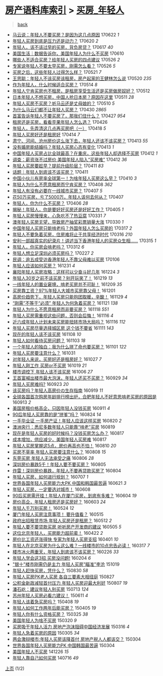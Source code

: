 [房产语料库索引](../../README.md)  > [买房_年轻人](买房_年轻人.md)
====
> [back](../README.md)

- [马云说：年轻人不要买房？是因为这几点原因](http://jkwz.applinzi.com/ittc/6981977742982513669.html#%E9%A9%AC%E4%BA%91%E8%AF%B4%EF%BC%9A%E5%B9%B4%E8%BD%BB%E4%BA%BA%E4%B8%8D%E8%A6%81%E4%B9%B0%E6%88%BF%EF%BC%9F%E6%98%AF%E5%9B%A0%E4%B8%BA%E8%BF%99%E5%87%A0%E7%82%B9%E5%8E%9F%E5%9B%A0) 170622 *1* 
- [年轻人买房到底是压力还是动力？](http://jkwz.applinzi.com/ittc/6980988433391420420.html#%E5%B9%B4%E8%BD%BB%E4%BA%BA%E4%B9%B0%E6%88%BF%E5%88%B0%E5%BA%95%E6%98%AF%E5%8E%8B%E5%8A%9B%E8%BF%98%E6%98%AF%E5%8A%A8%E5%8A%9B%EF%BC%9F) 170620 *2* 
- [年轻人，该不该过早的买房，背负房贷？](http://jkwz.applinzi.com/ittc/6977267667344819204.html#%E5%B9%B4%E8%BD%BB%E4%BA%BA%EF%BC%8C%E8%AF%A5%E4%B8%8D%E8%AF%A5%E8%BF%87%E6%97%A9%E7%9A%84%E4%B9%B0%E6%88%BF%EF%BC%8C%E8%83%8C%E8%B4%9F%E6%88%BF%E8%B4%B7%EF%BC%9F) 170617 *40* 
- [美国生活｜数据告诉你，美国年轻人为什么不买房](http://jkwz.applinzi.com/ittc/6977563378758190085.html#%E7%BE%8E%E5%9B%BD%E7%94%9F%E6%B4%BB%EF%BD%9C%E6%95%B0%E6%8D%AE%E5%91%8A%E8%AF%89%E4%BD%A0%EF%BC%8C%E7%BE%8E%E5%9B%BD%E5%B9%B4%E8%BD%BB%E4%BA%BA%E4%B8%BA%E4%BB%80%E4%B9%88%E4%B8%8D%E4%B9%B0%E6%88%BF) 170610  
- [哪些人不适合买房？给年轻人买房的四点建议](http://jkwz.applinzi.com/ittc/6972028511979045893.html#%E5%93%AA%E4%BA%9B%E4%BA%BA%E4%B8%8D%E9%80%82%E5%90%88%E4%B9%B0%E6%88%BF%EF%BC%9F%E7%BB%99%E5%B9%B4%E8%BD%BB%E4%BA%BA%E4%B9%B0%E6%88%BF%E7%9A%84%E5%9B%9B%E7%82%B9%E5%BB%BA%E8%AE%AE) 170526 *2* 
- [专家说年轻人不要太早买房，刚需怎么看？](http://jkwz.applinzi.com/ittc/6972018600926774276.html#%E4%B8%93%E5%AE%B6%E8%AF%B4%E5%B9%B4%E8%BD%BB%E4%BA%BA%E4%B8%8D%E8%A6%81%E5%A4%AA%E6%97%A9%E4%B9%B0%E6%88%BF%EF%BC%8C%E5%88%9A%E9%9C%80%E6%80%8E%E4%B9%88%E7%9C%8B%EF%BC%9F) 170526 *5* 
- [买房之后，这些年轻人过得怎么样？](http://jkwz.applinzi.com/ittc/6969848680096990212.html#%E4%B9%B0%E6%88%BF%E4%B9%8B%E5%90%8E%EF%BC%8C%E8%BF%99%E4%BA%9B%E5%B9%B4%E8%BD%BB%E4%BA%BA%E8%BF%87%E5%BE%97%E6%80%8E%E4%B9%88%E6%A0%B7%EF%BC%9F) 170521 *7* 
- [王思聪：年轻人不该买房该租房，房产起家的王健林怎么说](http://jkwz.applinzi.com/ittc/6969374949046223877.html#%E7%8E%8B%E6%80%9D%E8%81%AA%EF%BC%9A%E5%B9%B4%E8%BD%BB%E4%BA%BA%E4%B8%8D%E8%AF%A5%E4%B9%B0%E6%88%BF%E8%AF%A5%E7%A7%9F%E6%88%BF%EF%BC%8C%E6%88%BF%E4%BA%A7%E8%B5%B7%E5%AE%B6%E7%9A%84%E7%8E%8B%E5%81%A5%E6%9E%97%E6%80%8E%E4%B9%88%E8%AF%B4) 170520 *235* 
- [作为年轻人，什么时候适合买房？](http://jkwz.applinzi.com/ittc/6967444283991786500.html#%E4%BD%9C%E4%B8%BA%E5%B9%B4%E8%BD%BB%E4%BA%BA%EF%BC%8C%E4%BB%80%E4%B9%88%E6%97%B6%E5%80%99%E9%80%82%E5%90%88%E4%B9%B0%E6%88%BF%EF%BC%9F) 170514 *8* 
- [年轻人宁肯买房也不租房，是租房享受生活还是买房做房奴好？](http://jkwz.applinzi.com/ittc/6966729277587325957.html#%E5%B9%B4%E8%BD%BB%E4%BA%BA%E5%AE%81%E8%82%AF%E4%B9%B0%E6%88%BF%E4%B9%9F%E4%B8%8D%E7%A7%9F%E6%88%BF%EF%BC%8C%E6%98%AF%E7%A7%9F%E6%88%BF%E4%BA%AB%E5%8F%97%E7%94%9F%E6%B4%BB%E8%BF%98%E6%98%AF%E4%B9%B0%E6%88%BF%E5%81%9A%E6%88%BF%E5%A5%B4%E5%A5%BD%EF%BC%9F) 170512  
- [日本年轻人不想买房，中国人抢日本房？原因在这里](http://jkwz.applinzi.com/ittc/6966361304846566404.html#%E6%97%A5%E6%9C%AC%E5%B9%B4%E8%BD%BB%E4%BA%BA%E4%B8%8D%E6%83%B3%E4%B9%B0%E6%88%BF%EF%BC%8C%E4%B8%AD%E5%9B%BD%E4%BA%BA%E6%8A%A2%E6%97%A5%E6%9C%AC%E6%88%BF%EF%BC%9F%E5%8E%9F%E5%9B%A0%E5%9C%A8%E8%BF%99%E9%87%8C) 170511 *28* 
- [年轻人买房不买房？听马云还是丈母娘的？](http://jkwz.applinzi.com/ittc/6965996340550042628.html#%E5%B9%B4%E8%BD%BB%E4%BA%BA%E4%B9%B0%E6%88%BF%E4%B8%8D%E4%B9%B0%E6%88%BF%EF%BC%9F%E5%90%AC%E9%A9%AC%E4%BA%91%E8%BF%98%E6%98%AF%E4%B8%88%E6%AF%8D%E5%A8%98%E7%9A%84%EF%BC%9F) 170510 *5* 
- [为什么马云们都不让年轻人买房？](http://jkwz.applinzi.com/ittc/6962283780176872453.html#%E4%B8%BA%E4%BB%80%E4%B9%88%E9%A9%AC%E4%BA%91%E4%BB%AC%E9%83%BD%E4%B8%8D%E8%AE%A9%E5%B9%B4%E8%BD%BB%E4%BA%BA%E4%B9%B0%E6%88%BF%EF%BC%9F) 170430 *2865* 
- [首富告诉年轻人不要买房了，那我们住什么？](http://jkwz.applinzi.com/ittc/6961170364464890885.html#%E9%A6%96%E5%AF%8C%E5%91%8A%E8%AF%89%E5%B9%B4%E8%BD%BB%E4%BA%BA%E4%B8%8D%E8%A6%81%E4%B9%B0%E6%88%BF%E4%BA%86%EF%BC%8C%E9%82%A3%E6%88%91%E4%BB%AC%E4%BD%8F%E4%BB%80%E4%B9%88%EF%BC%9F) 170427 *954* 
- [租房还是买房，看看歪果年轻人怎么选？](http://jkwz.applinzi.com/ittc/6960899903889867781.html#%E7%A7%9F%E6%88%BF%E8%BF%98%E6%98%AF%E4%B9%B0%E6%88%BF%EF%BC%8C%E7%9C%8B%E7%9C%8B%E6%AD%AA%E6%9E%9C%E5%B9%B4%E8%BD%BB%E4%BA%BA%E6%80%8E%E4%B9%88%E9%80%89%EF%BC%9F) 170426  
- [年轻人，先弄清这几点再买房吧（一）](http://jkwz.applinzi.com/ittc/6957792010923672581.html#%E5%B9%B4%E8%BD%BB%E4%BA%BA%EF%BC%8C%E5%85%88%E5%BC%84%E6%B8%85%E8%BF%99%E5%87%A0%E7%82%B9%E5%86%8D%E4%B9%B0%E6%88%BF%E5%90%A7%EF%BC%88%E4%B8%80%EF%BC%89) 170418 *5* 
- [年轻人买房好还是租房好](http://jkwz.applinzi.com/ittc/6956480737065829381.html#%E5%B9%B4%E8%BD%BB%E4%BA%BA%E4%B9%B0%E6%88%BF%E5%A5%BD%E8%BF%98%E6%98%AF%E7%A7%9F%E6%88%BF%E5%A5%BD) 170414 *7* 
- [肃宁、河间、沧州房价这么涨下去，年轻人还该不该买房？](http://jkwz.applinzi.com/ittc/6956008527536587781.html#%E8%82%83%E5%AE%81%E3%80%81%E6%B2%B3%E9%97%B4%E3%80%81%E6%B2%A7%E5%B7%9E%E6%88%BF%E4%BB%B7%E8%BF%99%E4%B9%88%E6%B6%A8%E4%B8%8B%E5%8E%BB%EF%BC%8C%E5%B9%B4%E8%BD%BB%E4%BA%BA%E8%BF%98%E8%AF%A5%E4%B8%8D%E8%AF%A5%E4%B9%B0%E6%88%BF%EF%BC%9F) 170413 *55* 
- [没有婚房能结婚吗？年轻人买房心态有变化](http://jkwz.applinzi.com/ittc/6955935518863918085.html#%E6%B2%A1%E6%9C%89%E5%A9%9A%E6%88%BF%E8%83%BD%E7%BB%93%E5%A9%9A%E5%90%97%EF%BC%9F%E5%B9%B4%E8%BD%BB%E4%BA%BA%E4%B9%B0%E6%88%BF%E5%BF%83%E6%80%81%E6%9C%89%E5%8F%98%E5%8C%96) 170413 *1* 
- [中国年轻人买房占比全球最高？在重庆，这些年轻人却选择不买房](http://jkwz.applinzi.com/ittc/6955656901550408708.html#%E4%B8%AD%E5%9B%BD%E5%B9%B4%E8%BD%BB%E4%BA%BA%E4%B9%B0%E6%88%BF%E5%8D%A0%E6%AF%94%E5%85%A8%E7%90%83%E6%9C%80%E9%AB%98%EF%BC%9F%E5%9C%A8%E9%87%8D%E5%BA%86%EF%BC%8C%E8%BF%99%E4%BA%9B%E5%B9%B4%E8%BD%BB%E4%BA%BA%E5%8D%B4%E9%80%89%E6%8B%A9%E4%B8%8D%E4%B9%B0%E6%88%BF) 170412 *1* 
- [调查：薪资涨不过房价 美国年轻人陷入“买房难”](http://jkwz.applinzi.com/ittc/6955577383888356356.html#%E8%B0%83%E6%9F%A5%EF%BC%9A%E8%96%AA%E8%B5%84%E6%B6%A8%E4%B8%8D%E8%BF%87%E6%88%BF%E4%BB%B7+%E7%BE%8E%E5%9B%BD%E5%B9%B4%E8%BD%BB%E4%BA%BA%E9%99%B7%E5%85%A5%E2%80%9C%E4%B9%B0%E6%88%BF%E9%9A%BE%E2%80%9D) 170412 *36* 
- [年轻人买房要趁早？提前升级阶层？](http://jkwz.applinzi.com/ittc/6955375306272670725.html#%E5%B9%B4%E8%BD%BB%E4%BA%BA%E4%B9%B0%E6%88%BF%E8%A6%81%E8%B6%81%E6%97%A9%EF%BC%9F%E6%8F%90%E5%89%8D%E5%8D%87%E7%BA%A7%E9%98%B6%E5%B1%82%EF%BC%9F) 170411 *83* 
- [话题｜年轻人到底该不该买房？](http://jkwz.applinzi.com/ittc/6955237039049016325.html#%E8%AF%9D%E9%A2%98%EF%BD%9C%E5%B9%B4%E8%BD%BB%E4%BA%BA%E5%88%B0%E5%BA%95%E8%AF%A5%E4%B8%8D%E8%AF%A5%E4%B9%B0%E6%88%BF%EF%BC%9F) 170411  
- [中国小伙儿有房率全球第一！为啥年轻人买房这么早？](http://jkwz.applinzi.com/ittc/6954919591800210437.html#%E4%B8%AD%E5%9B%BD%E5%B0%8F%E4%BC%99%E5%84%BF%E6%9C%89%E6%88%BF%E7%8E%87%E5%85%A8%E7%90%83%E7%AC%AC%E4%B8%80%EF%BC%81%E4%B8%BA%E5%95%A5%E5%B9%B4%E8%BD%BB%E4%BA%BA%E4%B9%B0%E6%88%BF%E8%BF%99%E4%B9%88%E6%97%A9%EF%BC%9F) 170410 *3* 
- [年轻人为什么不愿意租房而宁肯买房？](http://jkwz.applinzi.com/ittc/6954164320006046724.html#%E5%B9%B4%E8%BD%BB%E4%BA%BA%E4%B8%BA%E4%BB%80%E4%B9%88%E4%B8%8D%E6%84%BF%E6%84%8F%E7%A7%9F%E6%88%BF%E8%80%8C%E5%AE%81%E8%82%AF%E4%B9%B0%E6%88%BF%EF%BC%9F) 170408 *362* 
- [年轻人有没有必要在一线城市买房？](http://jkwz.applinzi.com/ittc/6953851381436908549.html#%E5%B9%B4%E8%BD%BB%E4%BA%BA%E6%9C%89%E6%B2%A1%E6%9C%89%E5%BF%85%E8%A6%81%E5%9C%A8%E4%B8%80%E7%BA%BF%E5%9F%8E%E5%B8%82%E4%B9%B0%E6%88%BF%EF%BC%9F) 170407 *5* 
- [花50万买房，亏了5000万，年轻人该何去何从？](http://jkwz.applinzi.com/ittc/6953756175890908165.html#%E8%8A%B150%E4%B8%87%E4%B9%B0%E6%88%BF%EF%BC%8C%E4%BA%8F%E4%BA%865000%E4%B8%87%EF%BC%8C%E5%B9%B4%E8%BD%BB%E4%BA%BA%E8%AF%A5%E4%BD%95%E5%8E%BB%E4%BD%95%E4%BB%8E%EF%BC%9F) 170407  
- [年轻人，你为什么不买房？](http://jkwz.applinzi.com/ittc/6953375075666494468.html#%E5%B9%B4%E8%BD%BB%E4%BA%BA%EF%BC%8C%E4%BD%A0%E4%B8%BA%E4%BB%80%E4%B9%88%E4%B8%8D%E4%B9%B0%E6%88%BF%EF%BC%9F) 170406 *28* 
- [揭秘！年轻人，你是要好好买房还是好好工作？](http://jkwz.applinzi.com/ittc/6953090471835468805.html#%E6%8F%AD%E7%A7%98%EF%BC%81%E5%B9%B4%E8%BD%BB%E4%BA%BA%EF%BC%8C%E4%BD%A0%E6%98%AF%E8%A6%81%E5%A5%BD%E5%A5%BD%E4%B9%B0%E6%88%BF%E8%BF%98%E6%98%AF%E5%A5%BD%E5%A5%BD%E5%B7%A5%E4%BD%9C%EF%BC%9F) 170405 *1* 
- [年轻人买房慢慢来，心急吃不了热豆腐](http://jkwz.applinzi.com/ittc/6951305303579706373.html#%E5%B9%B4%E8%BD%BB%E4%BA%BA%E4%B9%B0%E6%88%BF%E6%85%A2%E6%85%A2%E6%9D%A5%EF%BC%8C%E5%BF%83%E6%80%A5%E5%90%83%E4%B8%8D%E4%BA%86%E7%83%AD%E8%B1%86%E8%85%90) 170331 *7* 
- [澳年轻人买房无望，导致房产抽奖彩票销量大涨](http://jkwz.applinzi.com/ittc/6950885055240078340.html#%E6%BE%B3%E5%B9%B4%E8%BD%BB%E4%BA%BA%E4%B9%B0%E6%88%BF%E6%97%A0%E6%9C%9B%EF%BC%8C%E5%AF%BC%E8%87%B4%E6%88%BF%E4%BA%A7%E6%8A%BD%E5%A5%96%E5%BD%A9%E7%A5%A8%E9%94%80%E9%87%8F%E5%A4%A7%E6%B6%A8) 170330 *1* 
- [中国年轻人买房只能啃老吗？外国年轻人怎么买房的](http://jkwz.applinzi.com/ittc/6945996650752508933.html#%E4%B8%AD%E5%9B%BD%E5%B9%B4%E8%BD%BB%E4%BA%BA%E4%B9%B0%E6%88%BF%E5%8F%AA%E8%83%BD%E5%95%83%E8%80%81%E5%90%97%EF%BC%9F%E5%A4%96%E5%9B%BD%E5%B9%B4%E8%BD%BB%E4%BA%BA%E6%80%8E%E4%B9%88%E4%B9%B0%E6%88%BF%E7%9A%84) 170317 *2* 
- [年轻人不要急着买房，住房难将止于共享经济时代](http://jkwz.applinzi.com/ittc/6945582377375106052.html#%E5%B9%B4%E8%BD%BB%E4%BA%BA%E4%B8%8D%E8%A6%81%E6%80%A5%E7%9D%80%E4%B9%B0%E6%88%BF%EF%BC%8C%E4%BD%8F%E6%88%BF%E9%9A%BE%E5%B0%86%E6%AD%A2%E4%BA%8E%E5%85%B1%E4%BA%AB%E7%BB%8F%E6%B5%8E%E6%97%B6%E4%BB%A3) 170316 *210* 
- [安利一部超真实的纪录片！讲述当下香港年轻人的买房众生相……](http://jkwz.applinzi.com/ittc/6945294995564266501.html#%E5%AE%89%E5%88%A9%E4%B8%80%E9%83%A8%E8%B6%85%E7%9C%9F%E5%AE%9E%E7%9A%84%E7%BA%AA%E5%BD%95%E7%89%87%EF%BC%81%E8%AE%B2%E8%BF%B0%E5%BD%93%E4%B8%8B%E9%A6%99%E6%B8%AF%E5%B9%B4%E8%BD%BB%E4%BA%BA%E7%9A%84%E4%B9%B0%E6%88%BF%E4%BC%97%E7%94%9F%E7%9B%B8%E2%80%A6%E2%80%A6) 170315 *1* 
- [年轻人，你买房会啃老吗？](http://jkwz.applinzi.com/ittc/6944071224828363781.html#%E5%B9%B4%E8%BD%BB%E4%BA%BA%EF%BC%8C%E4%BD%A0%E4%B9%B0%E6%88%BF%E4%BC%9A%E5%95%83%E8%80%81%E5%90%97%EF%BC%9F) 170312 *6* 
- [年轻人想立足深圳必须买房吗？](http://jkwz.applinzi.com/ittc/6939269938547278852.html#%E5%B9%B4%E8%BD%BB%E4%BA%BA%E6%83%B3%E7%AB%8B%E8%B6%B3%E6%B7%B1%E5%9C%B3%E5%BF%85%E9%A1%BB%E4%B9%B0%E6%88%BF%E5%90%97%EF%BC%9F) 170227 *2* 
- [民调：逾五成受访香港年轻人不靠父母难以买房](http://jkwz.applinzi.com/ittc/6920065004228576261.html#%E6%B0%91%E8%B0%83%EF%BC%9A%E9%80%BE%E4%BA%94%E6%88%90%E5%8F%97%E8%AE%BF%E9%A6%99%E6%B8%AF%E5%B9%B4%E8%BD%BB%E4%BA%BA%E4%B8%8D%E9%9D%A0%E7%88%B6%E6%AF%8D%E9%9A%BE%E4%BB%A5%E4%B9%B0%E6%88%BF) 170106  
- [年轻人应该如何买房？](http://jkwz.applinzi.com/ittc/6917804068830708740.html#%E5%B9%B4%E8%BD%BB%E4%BA%BA%E5%BA%94%E8%AF%A5%E5%A6%82%E4%BD%95%E4%B9%B0%E6%88%BF%EF%BC%9F) 161231 *4* 
- [襄阳年轻人买房攻略：这样可以少奋斗好几年](http://jkwz.applinzi.com/ittc/6915151560748565509.html#%E8%A5%84%E9%98%B3%E5%B9%B4%E8%BD%BB%E4%BA%BA%E4%B9%B0%E6%88%BF%E6%94%BB%E7%95%A5%EF%BC%9A%E8%BF%99%E6%A0%B7%E5%8F%AF%E4%BB%A5%E5%B0%91%E5%A5%8B%E6%96%97%E5%A5%BD%E5%87%A0%E5%B9%B4) 161224 *3* 
- [年轻人30岁之前不该买房？别开玩笑了！](http://jkwz.applinzi.com/ittc/6913285315849896964.html#%E5%B9%B4%E8%BD%BB%E4%BA%BA30%E5%B2%81%E4%B9%8B%E5%89%8D%E4%B8%8D%E8%AF%A5%E4%B9%B0%E6%88%BF%EF%BC%9F%E5%88%AB%E5%BC%80%E7%8E%A9%E7%AC%91%E4%BA%86%EF%BC%81) 161219 *13* 
- [一线年轻人的置业窘境，啃老买房并不可耻！](http://jkwz.applinzi.com/ittc/6909631648076661765.html#%E4%B8%80%E7%BA%BF%E5%B9%B4%E8%BD%BB%E4%BA%BA%E7%9A%84%E7%BD%AE%E4%B8%9A%E7%AA%98%E5%A2%83%EF%BC%8C%E5%95%83%E8%80%81%E4%B9%B0%E6%88%BF%E5%B9%B6%E4%B8%8D%E5%8F%AF%E8%80%BB%EF%BC%81) 161209 *35* 
- [买房靠工资？97%年轻人大城市买房靠父母！](http://jkwz.applinzi.com/ittc/6906372017590109188.html#%E4%B9%B0%E6%88%BF%E9%9D%A0%E5%B7%A5%E8%B5%84%EF%BC%9F97%25%E5%B9%B4%E8%BD%BB%E4%BA%BA%E5%A4%A7%E5%9F%8E%E5%B8%82%E4%B9%B0%E6%88%BF%E9%9D%A0%E7%88%B6%E6%AF%8D%EF%BC%81) 161201  
- [高房价趋势下，年轻人买房只能抱团取暖，辛酸！](http://jkwz.applinzi.com/ittc/6905827499954406405.html#%E9%AB%98%E6%88%BF%E4%BB%B7%E8%B6%8B%E5%8A%BF%E4%B8%8B%EF%BC%8C%E5%B9%B4%E8%BD%BB%E4%BA%BA%E4%B9%B0%E6%88%BF%E5%8F%AA%E8%83%BD%E6%8A%B1%E5%9B%A2%E5%8F%96%E6%9A%96%EF%BC%8C%E8%BE%9B%E9%85%B8%EF%BC%81) 161129 *4* 
- [“刚需”不等于“必须” 年轻人为何急着买房？](http://jkwz.applinzi.com/ittc/6902887478477718533.html#%E2%80%9C%E5%88%9A%E9%9C%80%E2%80%9D%E4%B8%8D%E7%AD%89%E4%BA%8E%E2%80%9C%E5%BF%85%E9%A1%BB%E2%80%9D+%E5%B9%B4%E8%BD%BB%E4%BA%BA%E4%B8%BA%E4%BD%95%E6%80%A5%E7%9D%80%E4%B9%B0%E6%88%BF%EF%BC%9F) 161121 *138* 
- [年轻人为什么不愿意租房而非要买房？](http://jkwz.applinzi.com/ittc/6901524032871990277.html#%E5%B9%B4%E8%BD%BB%E4%BA%BA%E4%B8%BA%E4%BB%80%E4%B9%88%E4%B8%8D%E6%84%BF%E6%84%8F%E7%A7%9F%E6%88%BF%E8%80%8C%E9%9D%9E%E8%A6%81%E4%B9%B0%E6%88%BF%EF%BC%9F) 161118 *551* 
- [年轻人买房需重视这些问题，否则会后悔！](http://jkwz.applinzi.com/ittc/6901148120938710020.html#%E5%B9%B4%E8%BD%BB%E4%BA%BA%E4%B9%B0%E6%88%BF%E9%9C%80%E9%87%8D%E8%A7%86%E8%BF%99%E4%BA%9B%E9%97%AE%E9%A2%98%EF%BC%8C%E5%90%A6%E5%88%99%E4%BC%9A%E5%90%8E%E6%82%94%EF%BC%81) 161116 *4* 
- [近六成年轻人计划未来买房能扭转市场大局吗？](http://jkwz.applinzi.com/ittc/6900789104182035461.html#%E8%BF%91%E5%85%AD%E6%88%90%E5%B9%B4%E8%BD%BB%E4%BA%BA%E8%AE%A1%E5%88%92%E6%9C%AA%E6%9D%A5%E4%B9%B0%E6%88%BF%E8%83%BD%E6%89%AD%E8%BD%AC%E5%B8%82%E5%9C%BA%E5%A4%A7%E5%B1%80%E5%90%97%EF%BC%9F) 161116 *112* 
- [年轻人买房尽量选择城区房 这个钱不要省](http://jkwz.applinzi.com/ittc/6899184509903176709.html#%E5%B9%B4%E8%BD%BB%E4%BA%BA%E4%B9%B0%E6%88%BF%E5%B0%BD%E9%87%8F%E9%80%89%E6%8B%A9%E5%9F%8E%E5%8C%BA%E6%88%BF+%E8%BF%99%E4%B8%AA%E9%92%B1%E4%B8%8D%E8%A6%81%E7%9C%81) 161111 *143* 
- [现在的年轻人该不该买房](http://jkwz.applinzi.com/ittc/6898274431402509316.html#%E7%8E%B0%E5%9C%A8%E7%9A%84%E5%B9%B4%E8%BD%BB%E4%BA%BA%E8%AF%A5%E4%B8%8D%E8%AF%A5%E4%B9%B0%E6%88%BF) 161108 *10* 
- [年轻人如何看待买房问题？](http://jkwz.applinzi.com/ittc/6896386135332226052.html#%E5%B9%B4%E8%BD%BB%E4%BA%BA%E5%A6%82%E4%BD%95%E7%9C%8B%E5%BE%85%E4%B9%B0%E6%88%BF%E9%97%AE%E9%A2%98%EF%BC%9F) 161103 *18* 
- [一个年轻人的独白：我为什么拼了命也要买房？](http://jkwz.applinzi.com/ittc/6895567712725500932.html#%E4%B8%80%E4%B8%AA%E5%B9%B4%E8%BD%BB%E4%BA%BA%E7%9A%84%E7%8B%AC%E7%99%BD%EF%BC%9A%E6%88%91%E4%B8%BA%E4%BB%80%E4%B9%88%E6%8B%BC%E4%BA%86%E5%91%BD%E4%B9%9F%E8%A6%81%E4%B9%B0%E6%88%BF%EF%BC%9F) 161101 *122* 
- [年轻人买房要注意什么？](http://jkwz.applinzi.com/ittc/6892853488022717444.html#%E5%B9%B4%E8%BD%BB%E4%BA%BA%E4%B9%B0%E6%88%BF%E8%A6%81%E6%B3%A8%E6%84%8F%E4%BB%80%E4%B9%88%EF%BC%9F) 161031  
- [对年轻人来说，买房好还是租房好？](http://jkwz.applinzi.com/ittc/6893742924365300740.html#%E5%AF%B9%E5%B9%B4%E8%BD%BB%E4%BA%BA%E6%9D%A5%E8%AF%B4%EF%BC%8C%E4%B9%B0%E6%88%BF%E5%A5%BD%E8%BF%98%E6%98%AF%E7%A7%9F%E6%88%BF%E5%A5%BD%EF%BC%9F) 161027 *7* 
- [年轻人刚工作 买房or不买房](http://jkwz.applinzi.com/ittc/6890594668013683717.html#%E5%B9%B4%E8%BD%BB%E4%BA%BA%E5%88%9A%E5%B7%A5%E4%BD%9C+%E4%B9%B0%E6%88%BFor%E4%B8%8D%E4%B9%B0%E6%88%BF) 161019 *21* 
- [楼市调控下 年轻人该不该买房](http://jkwz.applinzi.com/ittc/6885897360084829188.html#%E6%A5%BC%E5%B8%82%E8%B0%83%E6%8E%A7%E4%B8%8B+%E5%B9%B4%E8%BD%BB%E4%BA%BA%E8%AF%A5%E4%B8%8D%E8%AF%A5%E4%B9%B0%E6%88%BF) 161006 *27* 
- [王首富喊出楼市最大泡沫，年轻人还买不买房？](http://jkwz.applinzi.com/ittc/6882567222605644805.html#%E7%8E%8B%E9%A6%96%E5%AF%8C%E5%96%8A%E5%87%BA%E6%A5%BC%E5%B8%82%E6%9C%80%E5%A4%A7%E6%B3%A1%E6%B2%AB%EF%BC%8C%E5%B9%B4%E8%BD%BB%E4%BA%BA%E8%BF%98%E4%B9%B0%E4%B8%8D%E4%B9%B0%E6%88%BF%EF%BC%9F) 160929 *34* 
- [年轻人买房难吗?](http://jkwz.applinzi.com/ittc/6881125723993015301.html#%E5%B9%B4%E8%BD%BB%E4%BA%BA%E4%B9%B0%E6%88%BF%E9%9A%BE%E5%90%97%3F) 160923 *20* 
- [该买房吗？年轻人高房价の生存指南](http://jkwz.applinzi.com/ittc/6879563897773753349.html#%E8%AF%A5%E4%B9%B0%E6%88%BF%E5%90%97%EF%BC%9F%E5%B9%B4%E8%BD%BB%E4%BA%BA%E9%AB%98%E6%88%BF%E4%BB%B7%E3%81%AE%E7%94%9F%E5%AD%98%E6%8C%87%E5%8D%97) 160919 *11* 
- [全球各国首次购房年龄排行榜出炉，合肥年轻人不好意思啃老买房的原因是](http://jkwz.applinzi.com/ittc/6877391632349004805.html#%E5%85%A8%E7%90%83%E5%90%84%E5%9B%BD%E9%A6%96%E6%AC%A1%E8%B4%AD%E6%88%BF%E5%B9%B4%E9%BE%84%E6%8E%92%E8%A1%8C%E6%A6%9C%E5%87%BA%E7%82%89%EF%BC%8C%E5%90%88%E8%82%A5%E5%B9%B4%E8%BD%BB%E4%BA%BA%E4%B8%8D%E5%A5%BD%E6%84%8F%E6%80%9D%E5%95%83%E8%80%81%E4%B9%B0%E6%88%BF%E7%9A%84%E5%8E%9F%E5%9B%A0%E6%98%AF) 160913 *2* 
- [美国房租价格高企，只因年轻人没钱买房](http://jkwz.applinzi.com/ittc/6876731243525309444.html#%E7%BE%8E%E5%9B%BD%E6%88%BF%E7%A7%9F%E4%BB%B7%E6%A0%BC%E9%AB%98%E4%BC%81%EF%BC%8C%E5%8F%AA%E5%9B%A0%E5%B9%B4%E8%BD%BB%E4%BA%BA%E6%B2%A1%E9%92%B1%E4%B9%B0%E6%88%BF) 160911 *4* 
- [90后年轻人买房靠的是“拼爹”吗？](http://jkwz.applinzi.com/ittc/6869981195395400708.html#90%E5%90%8E%E5%B9%B4%E8%BD%BB%E4%BA%BA%E4%B9%B0%E6%88%BF%E9%9D%A0%E7%9A%84%E6%98%AF%E2%80%9C%E6%8B%BC%E7%88%B9%E2%80%9D%E5%90%97%EF%BC%9F) 160824 *14* 
- [一手毕业证 一手房产证！年轻人应该这样买房](http://jkwz.applinzi.com/ittc/6868529070131905540.html#%E4%B8%80%E6%89%8B%E6%AF%95%E4%B8%9A%E8%AF%81+%E4%B8%80%E6%89%8B%E6%88%BF%E4%BA%A7%E8%AF%81%EF%BC%81%E5%B9%B4%E8%BD%BB%E4%BA%BA%E5%BA%94%E8%AF%A5%E8%BF%99%E6%A0%B7%E4%B9%B0%E6%88%BF) 160820 *2* 
- [澳洲央行：悉尼多数年轻人只能靠“啃老”买房](http://jkwz.applinzi.com/ittc/6867994877299786757.html#%E6%BE%B3%E6%B4%B2%E5%A4%AE%E8%A1%8C%EF%BC%9A%E6%82%89%E5%B0%BC%E5%A4%9A%E6%95%B0%E5%B9%B4%E8%BD%BB%E4%BA%BA%E5%8F%AA%E8%83%BD%E9%9D%A0%E2%80%9C%E5%95%83%E8%80%81%E2%80%9D%E4%B9%B0%E6%88%BF) 160819  
- [现在是年轻人买房的好时候吗？没钱买房怎么办？](http://jkwz.applinzi.com/ittc/6867311009018151941.html#%E7%8E%B0%E5%9C%A8%E6%98%AF%E5%B9%B4%E8%BD%BB%E4%BA%BA%E4%B9%B0%E6%88%BF%E7%9A%84%E5%A5%BD%E6%97%B6%E5%80%99%E5%90%97%EF%BC%9F%E6%B2%A1%E9%92%B1%E4%B9%B0%E6%88%BF%E6%80%8E%E4%B9%88%E5%8A%9E%EF%BC%9F) 160817  
- [成本增加，供应减少，美国年轻人买房难](http://jkwz.applinzi.com/ittc/6867160151592797189.html#%E6%88%90%E6%9C%AC%E5%A2%9E%E5%8A%A0%EF%BC%8C%E4%BE%9B%E5%BA%94%E5%87%8F%E5%B0%91%EF%BC%8C%E7%BE%8E%E5%9B%BD%E5%B9%B4%E8%BD%BB%E4%BA%BA%E4%B9%B0%E6%88%BF%E9%9A%BE) 160817  
- [年轻人买房掌握这5点，房价再高也不怕！](http://jkwz.applinzi.com/ittc/6864826331342324741.html#%E5%B9%B4%E8%BD%BB%E4%BA%BA%E4%B9%B0%E6%88%BF%E6%8E%8C%E6%8F%A1%E8%BF%995%E7%82%B9%EF%BC%8C%E6%88%BF%E4%BB%B7%E5%86%8D%E9%AB%98%E4%B9%9F%E4%B8%8D%E6%80%95%EF%BC%81) 160810 *20* 
- [买房不草率 年轻人买房要注意什么？](http://jkwz.applinzi.com/ittc/6864055004809397252.html#%E4%B9%B0%E6%88%BF%E4%B8%8D%E8%8D%89%E7%8E%87+%E5%B9%B4%E8%BD%BB%E4%BA%BA%E4%B9%B0%E6%88%BF%E8%A6%81%E6%B3%A8%E6%84%8F%E4%BB%80%E4%B9%88%EF%BC%9F) 160808 *15* 
- [东莞买房 年轻人无法承受之痛](http://jkwz.applinzi.com/ittc/6863157646848427012.html#%E4%B8%9C%E8%8E%9E%E4%B9%B0%E6%88%BF+%E5%B9%B4%E8%BD%BB%E4%BA%BA%E6%97%A0%E6%B3%95%E6%89%BF%E5%8F%97%E4%B9%8B%E7%97%9B) 160806 *28* 
- [深圳房价暴跌5千！年轻人要不要买房？](http://jkwz.applinzi.com/ittc/6862838853903320068.html#%E6%B7%B1%E5%9C%B3%E6%88%BF%E4%BB%B7%E6%9A%B4%E8%B7%8C5%E5%8D%83%EF%BC%81%E5%B9%B4%E8%BD%BB%E4%BA%BA%E8%A6%81%E4%B8%8D%E8%A6%81%E4%B9%B0%E6%88%BF%EF%BC%9F) 160805  
- [炸雷！深圳房价暴跌，年轻人不要再贷款买房了](http://jkwz.applinzi.com/ittc/6862441219506045956.html#%E7%82%B8%E9%9B%B7%EF%BC%81%E6%B7%B1%E5%9C%B3%E6%88%BF%E4%BB%B7%E6%9A%B4%E8%B7%8C%EF%BC%8C%E5%B9%B4%E8%BD%BB%E4%BA%BA%E4%B8%8D%E8%A6%81%E5%86%8D%E8%B4%B7%E6%AC%BE%E4%B9%B0%E6%88%BF%E4%BA%86) 160804  
- [年轻人买房，如何进行规划？](http://jkwz.applinzi.com/ittc/6852062592432079876.html#%E5%B9%B4%E8%BD%BB%E4%BA%BA%E4%B9%B0%E6%88%BF%EF%BC%8C%E5%A6%82%E4%BD%95%E8%BF%9B%E8%A1%8C%E8%A7%84%E5%88%92%EF%BC%9F) 160707 *1* 
- [世界各国年轻人买房能力大PK 中国和韩国最苦逼](http://jkwz.applinzi.com/ittc/6846177367206396932.html#%E4%B8%96%E7%95%8C%E5%90%84%E5%9B%BD%E5%B9%B4%E8%BD%BB%E4%BA%BA%E4%B9%B0%E6%88%BF%E8%83%BD%E5%8A%9B%E5%A4%A7PK+%E4%B8%AD%E5%9B%BD%E5%92%8C%E9%9F%A9%E5%9B%BD%E6%9C%80%E8%8B%A6%E9%80%BC) 160621 *3* 
- [年轻人买房，一定要选对城市！](http://jkwz.applinzi.com/ittc/6841485207596958725.html#%E5%B9%B4%E8%BD%BB%E4%BA%BA%E4%B9%B0%E6%88%BF%EF%BC%8C%E4%B8%80%E5%AE%9A%E8%A6%81%E9%80%89%E5%AF%B9%E5%9F%8E%E5%B8%82%EF%BC%81) 160608  
- [90后买房需开挂！年轻人在厦门买房，到底有多难？](http://jkwz.applinzi.com/ittc/6840013608528118788.html#90%E5%90%8E%E4%B9%B0%E6%88%BF%E9%9C%80%E5%BC%80%E6%8C%82%EF%BC%81%E5%B9%B4%E8%BD%BB%E4%BA%BA%E5%9C%A8%E5%8E%A6%E9%97%A8%E4%B9%B0%E6%88%BF%EF%BC%8C%E5%88%B0%E5%BA%95%E6%9C%89%E5%A4%9A%E9%9A%BE%EF%BC%9F) 160604 *19* 
- [房价高企，年轻人租房还是买房好？](http://jkwz.applinzi.com/ittc/6839404469812724741.html#%E6%88%BF%E4%BB%B7%E9%AB%98%E4%BC%81%EF%BC%8C%E5%B9%B4%E8%BD%BB%E4%BA%BA%E7%A7%9F%E6%88%BF%E8%BF%98%E6%98%AF%E4%B9%B0%E6%88%BF%E5%A5%BD%EF%BC%9F) 160603 *24* 
- [年轻人千万别买房！](http://jkwz.applinzi.com/ittc/6835813170073306116.html#%E5%B9%B4%E8%BD%BB%E4%BA%BA%E5%8D%83%E4%B8%87%E5%88%AB%E4%B9%B0%E6%88%BF%EF%BC%81) 160524 *12* 
- [厦门年轻人买房注意事项！ 要升值看？](http://jkwz.applinzi.com/ittc/6832330600929035269.html#%E5%8E%A6%E9%97%A8%E5%B9%B4%E8%BD%BB%E4%BA%BA%E4%B9%B0%E6%88%BF%E6%B3%A8%E6%84%8F%E4%BA%8B%E9%A1%B9%EF%BC%81+%E8%A6%81%E5%8D%87%E5%80%BC%E7%9C%8B%EF%BC%9F) 160515  
- [政府出招租赁市场 年轻人买房还是租房？](http://jkwz.applinzi.com/ittc/6831378875736916996.html#%E6%94%BF%E5%BA%9C%E5%87%BA%E6%8B%9B%E7%A7%9F%E8%B5%81%E5%B8%82%E5%9C%BA+%E5%B9%B4%E8%BD%BB%E4%BA%BA%E4%B9%B0%E6%88%BF%E8%BF%98%E6%98%AF%E7%A7%9F%E6%88%BF%EF%BC%9F) 160512 *2* 
- [年轻人要不要贷款买房 听听房产开发商的建议](http://jkwz.applinzi.com/ittc/6828768041105884165.html#%E5%B9%B4%E8%BD%BB%E4%BA%BA%E8%A6%81%E4%B8%8D%E8%A6%81%E8%B4%B7%E6%AC%BE%E4%B9%B0%E6%88%BF+%E5%90%AC%E5%90%AC%E6%88%BF%E4%BA%A7%E5%BC%80%E5%8F%91%E5%95%86%E7%9A%84%E5%BB%BA%E8%AE%AE) 160505 *5* 
- [这位北京年轻人，买房能力超前辈！](http://jkwz.applinzi.com/ittc/6823916406374401028.html#%E8%BF%99%E4%BD%8D%E5%8C%97%E4%BA%AC%E5%B9%B4%E8%BD%BB%E4%BA%BA%EF%BC%8C%E4%B9%B0%E6%88%BF%E8%83%BD%E5%8A%9B%E8%B6%85%E5%89%8D%E8%BE%88%EF%BC%81) 160422 *2* 
- [房价比工资还涨得快 专家为年轻人买房支招](http://jkwz.applinzi.com/ittc/6816104679876330501.html#%E6%88%BF%E4%BB%B7%E6%AF%94%E5%B7%A5%E8%B5%84%E8%BF%98%E6%B6%A8%E5%BE%97%E5%BF%AB+%E4%B8%93%E5%AE%B6%E4%B8%BA%E5%B9%B4%E8%BD%BB%E4%BA%BA%E4%B9%B0%E6%88%BF%E6%94%AF%E6%8B%9B) 160401 *10* 
- [年轻人在北京买房为什么这么难？一线楼市的10点忠告必读！](http://jkwz.applinzi.com/ittc/6810577611654693893.html#%E5%B9%B4%E8%BD%BB%E4%BA%BA%E5%9C%A8%E5%8C%97%E4%BA%AC%E4%B9%B0%E6%88%BF%E4%B8%BA%E4%BB%80%E4%B9%88%E8%BF%99%E4%B9%88%E9%9A%BE%EF%BC%9F%E4%B8%80%E7%BA%BF%E6%A5%BC%E5%B8%82%E7%9A%8410%E7%82%B9%E5%BF%A0%E5%91%8A%E5%BF%85%E8%AF%BB%EF%BC%81) 160317 *7* 
- [楼市冰火两重天，年轻人到底该不该买房？](http://jkwz.applinzi.com/ittc/6803160298370368516.html#%E6%A5%BC%E5%B8%82%E5%86%B0%E7%81%AB%E4%B8%A4%E9%87%8D%E5%A4%A9%EF%BC%8C%E5%B9%B4%E8%BD%BB%E4%BA%BA%E5%88%B0%E5%BA%95%E8%AF%A5%E4%B8%8D%E8%AF%A5%E4%B9%B0%E6%88%BF%EF%BC%9F) 160226 *33* 
- [年轻人学会这3招 买房没问题!](http://jkwz.applinzi.com/ittc/6794966797698728965.html#%E5%B9%B4%E8%BD%BB%E4%BA%BA%E5%AD%A6%E4%BC%9A%E8%BF%993%E6%8B%9B+%E4%B9%B0%E6%88%BF%E6%B2%A1%E9%97%AE%E9%A2%98%21) 160204 *6* 
- [&quot;银十&quot;楼市刚需仍是主力 年轻人买房&quot;瞄准&quot;李沧](http://jkwz.applinzi.com/ittc/6754679918521353221.html#%26quot%3B%E9%93%B6%E5%8D%81%26quot%3B%E6%A5%BC%E5%B8%82%E5%88%9A%E9%9C%80%E4%BB%8D%E6%98%AF%E4%B8%BB%E5%8A%9B+%E5%B9%B4%E8%BD%BB%E4%BA%BA%E4%B9%B0%E6%88%BF%26quot%3B%E7%9E%84%E5%87%86%26quot%3B%E6%9D%8E%E6%B2%A7) 151019  
- [年轻人赶快买房，凭什么？](http://jkwz.applinzi.com/ittc/6736339549175120901.html#%E5%B9%B4%E8%BD%BB%E4%BA%BA%E8%B5%B6%E5%BF%AB%E4%B9%B0%E6%88%BF%EF%BC%8C%E5%87%AD%E4%BB%80%E4%B9%88%EF%BC%9F) 150830 *58* 
- [年轻人买房PK老人买房 各自三要素大相径庭](http://jkwz.applinzi.com/ittc/6735169608674001924.html#%E5%B9%B4%E8%BD%BB%E4%BA%BA%E4%B9%B0%E6%88%BFPK%E8%80%81%E4%BA%BA%E4%B9%B0%E6%88%BF+%E5%90%84%E8%87%AA%E4%B8%89%E8%A6%81%E7%B4%A0%E5%A4%A7%E7%9B%B8%E5%BE%84%E5%BA%AD) 150827  
- [公积金新政减轻首付压力 年轻人买房迎最大利好](http://jkwz.applinzi.com/ittc/547650611436579773.html#%E5%85%AC%E7%A7%AF%E9%87%91%E6%96%B0%E6%94%BF%E5%87%8F%E8%BD%BB%E9%A6%96%E4%BB%98%E5%8E%8B%E5%8A%9B+%E5%B9%B4%E8%BD%BB%E4%BA%BA%E4%B9%B0%E6%88%BF%E8%BF%8E%E6%9C%80%E5%A4%A7%E5%88%A9%E5%A5%BD) 150807 *19* 
- [潘石屹：建议年轻人别买房](http://jkwz.applinzi.com/ittc/547650615056711235.html#%E6%BD%98%E7%9F%B3%E5%B1%B9%EF%BC%9A%E5%BB%BA%E8%AE%AE%E5%B9%B4%E8%BD%BB%E4%BA%BA%E5%88%AB%E4%B9%B0%E6%88%BF) 150713 *124* 
- [苏州年轻人买房必看六建议！](http://jkwz.applinzi.com/ittc/547650611423200556.html#%E8%8B%8F%E5%B7%9E%E5%B9%B4%E8%BD%BB%E4%BA%BA%E4%B9%B0%E6%88%BF%E5%BF%85%E7%9C%8B%E5%85%AD%E5%BB%BA%E8%AE%AE%EF%BC%81) 150611 *4* 
- [年轻人该着急买房吗？](http://jkwz.applinzi.com/ittc/547650611405699954.html#%E5%B9%B4%E8%BD%BB%E4%BA%BA%E8%AF%A5%E7%9D%80%E6%80%A5%E4%B9%B0%E6%88%BF%E5%90%97%EF%BC%9F) 150408 *19* 
- [年轻人如何工作两年后能买房？](http://jkwz.applinzi.com/ittc/547650611398712957.html#%E5%B9%B4%E8%BD%BB%E4%BA%BA%E5%A6%82%E4%BD%95%E5%B7%A5%E4%BD%9C%E4%B8%A4%E5%B9%B4%E5%90%8E%E8%83%BD%E4%B9%B0%E6%88%BF%EF%BC%9F) 150405 *19* 
- [年轻人你有什么资格买房？](http://jkwz.applinzi.com/ittc/547650611400647411.html#%E5%B9%B4%E8%BD%BB%E4%BA%BA%E4%BD%A0%E6%9C%89%E4%BB%80%E4%B9%88%E8%B5%84%E6%A0%BC%E4%B9%B0%E6%88%BF%EF%BC%9F) 150325 *38* 
- [美国年轻人为啥不买房](http://jkwz.applinzi.com/ittc/547650611398674703.html#%E7%BE%8E%E5%9B%BD%E5%B9%B4%E8%BD%BB%E4%BA%BA%E4%B8%BA%E5%95%A5%E4%B8%8D%E4%B9%B0%E6%88%BF) 150320 *9* 
- [买房吸干年轻人活力 房地产泡沫阻碍中国经济发展](http://jkwz.applinzi.com/ittc/547650611397731620.html#%E4%B9%B0%E6%88%BF%E5%90%B8%E5%B9%B2%E5%B9%B4%E8%BD%BB%E4%BA%BA%E6%B4%BB%E5%8A%9B+%E6%88%BF%E5%9C%B0%E4%BA%A7%E6%B3%A1%E6%B2%AB%E9%98%BB%E7%A2%8D%E4%B8%AD%E5%9B%BD%E7%BB%8F%E6%B5%8E%E5%8F%91%E5%B1%95) 150316 *4* 
- [年轻人急着买房的原因](http://jkwz.applinzi.com/ittc/547650611394514063.html#%E5%B9%B4%E8%BD%BB%E4%BA%BA%E6%80%A5%E7%9D%80%E4%B9%B0%E6%88%BF%E7%9A%84%E5%8E%9F%E5%9B%A0) 150305 *34* 
- [两会激辩楼市:年轻人买房该降首付 房地产税人人都该交？](http://jkwz.applinzi.com/ittc/547650611393260803.html#%E4%B8%A4%E4%BC%9A%E6%BF%80%E8%BE%A9%E6%A5%BC%E5%B8%82%3A%E5%B9%B4%E8%BD%BB%E4%BA%BA%E4%B9%B0%E6%88%BF%E8%AF%A5%E9%99%8D%E9%A6%96%E4%BB%98+%E6%88%BF%E5%9C%B0%E4%BA%A7%E7%A8%8E%E4%BA%BA%E4%BA%BA%E9%83%BD%E8%AF%A5%E4%BA%A4%EF%BC%9F) 150304  
- [世界各国年轻人买房能力PK 中国韩国最苦逼](http://jkwz.applinzi.com/ittc/547650611395002907.html#%E4%B8%96%E7%95%8C%E5%90%84%E5%9B%BD%E5%B9%B4%E8%BD%BB%E4%BA%BA%E4%B9%B0%E6%88%BF%E8%83%BD%E5%8A%9BPK+%E4%B8%AD%E5%9B%BD%E9%9F%A9%E5%9B%BD%E6%9C%80%E8%8B%A6%E9%80%BC) 150304  
- [美国年轻人不买房](http://jkwz.applinzi.com/ittc/547650611386158993.html#%E7%BE%8E%E5%9B%BD%E5%B9%B4%E8%BD%BB%E4%BA%BA%E4%B8%8D%E4%B9%B0%E6%88%BF) 141226 *15* 
- [年轻人靠自己如何买房](http://jkwz.applinzi.com/ittc/547650611369059351.html#%E5%B9%B4%E8%BD%BB%E4%BA%BA%E9%9D%A0%E8%87%AA%E5%B7%B1%E5%A6%82%E4%BD%95%E4%B9%B0%E6%88%BF) 140716 *49* 


 [上页](买房_年轻人.md)           (1/2)